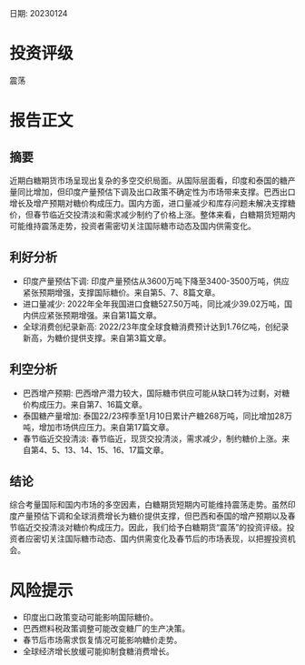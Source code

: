 
日期: 20230124

# 投资评级

震荡

# 报告正文

## 摘要

近期白糖期货市场呈现出复杂的多空交织局面。从国际层面看，印度和泰国的糖产量同比增加，但印度产量预估下调及出口政策不确定性为市场带来支撑。巴西出口增长及增产预期对糖价构成压力。国内方面，进口量减少和库存问题未解决支撑糖价，但春节临近交投清淡和需求减少制约了价格上涨。整体来看，白糖期货短期内可能维持震荡走势，投资者需密切关注国际糖市动态及国内供需变化。

## 利好分析

* 印度产量预估下调: 印度产量预估从3600万吨下降至3400-3500万吨，供应紧张预期增强，支撑国际糖价。来自第5、7、8篇文章。
* 进口量减少: 2022年全年我国进口食糖527.50万吨，同比减少39.02万吨，国内供应紧张预期增强。来自第1篇文章。
* 全球消费创纪录新高: 2022/23年度全球食糖消费预计达到1.76亿吨，创纪录新高，为糖价提供支撑。来自第3篇文章。

## 利空分析

* 巴西增产预期: 巴西增产潜力较大，国际糖市供应可能从缺口转为过剩，对糖价构成压力。来自第7、16篇文章。
* 泰国糖产量增加: 泰国22/23榨季至1月10日累计产糖268万吨，同比增加28万吨，增加市场供应压力。来自第17篇文章。
* 春节临近交投清淡: 春节临近，现货交投清淡，需求减少，制约糖价上涨。来自第4、5、13、14、15、16、17篇文章。

## 结论

综合考量国际和国内市场的多空因素，白糖期货短期内可能维持震荡走势。虽然印度产量预估下调和全球消费增长为糖价提供支撑，但巴西和泰国的增产预期以及春节临近交投清淡对糖价构成压力。因此，我们给予白糖期货“震荡”的投资评级。投资者应密切关注国际糖市动态、国内供需变化及春节后的市场表现，以把握投资机会。

# 风险提示

* 印度出口政策变动可能影响国际糖价。
* 巴西燃料税政策调整可能改变糖厂的生产决策。
* 春节后市场需求恢复情况可能影响糖价走势。
* 全球经济增长放缓可能抑制食糖消费增长。
